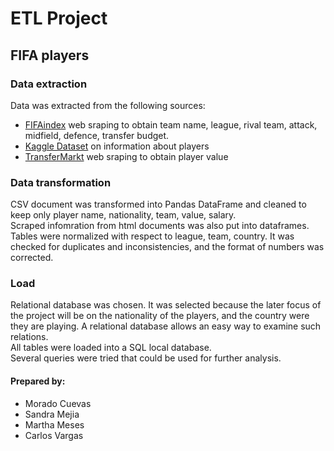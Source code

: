 # ETL Project

## FIFA players

### Data extraction
Data was extracted from the following sources:
* <a href='www.fifaindex.com/es/teams'>FIFAindex</a> web sraping to obtain team name, league, rival team, attack, midfield, defence, transfer budget.
* <a href='https://www.kaggle.com/karangadiya/fifa19'>Kaggle Dataset</a> on information about players
* <a href='https://www.transfermarkt.com/spieler-statistik/wertvollstespieler/marktwertetop'>TransferMarkt</a> web sraping to obtain player value


### Data transformation
CSV document was transformed into Pandas DataFrame and cleaned to keep only player name, nationality, team, value, salary.<br>
Scraped infomration from html documents was also put into dataframes. <br>
Tables were normalized with respect to league, team, country. It was checked for duplicates and inconsistencies, and the format of numbers was corrected.


### Load
Relational database was chosen. It was selected because the later focus of the project will be on the nationality of the players, and the country were they are playing. A relational database allows an easy way to examine such relations.<br>
All tables were loaded into a SQL local database. <br>
Several queries were tried that could be used for further analysis.



#### Prepared by:
* Morado Cuevas
* Sandra Mejia
* Martha Meses
* Carlos Vargas
